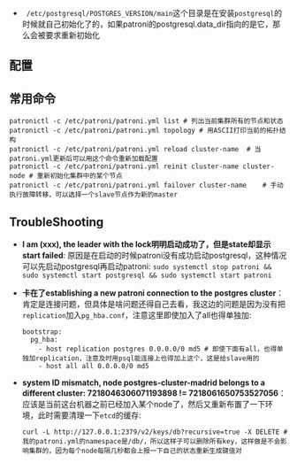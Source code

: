 - ` /etc/postgresql/POSTGRES_VERSION/main`这个目录是在安装`postgresql`的时候就自己初始化了的，如果patroni的postgresql.data_dir指向的是它，那么会被要求重新初始化

## 配置

## 常用命令

```shell
patronictl -c /etc/patroni/patroni.yml list	# 列出当前集群所有的节点和状态
patronictl -c /etc/patroni/patroni.yml topology	# 用ASCII打印当前的拓扑结构
patronictl -c /etc/patroni/patroni.yml reload cluster-name	# 当patroni.yml更新后可以用这个命令重新加载配置
patronictl -c /etc/patroni/patroni.yml reinit cluster-name cluster-node	# 重新初始化集群中的某个节点
patronictl -c /etc/patroni/patroni.yml failover cluster-name	# 手动执行故障转移，可以选择一个slave节点作为新的master
```

## TroubleShooting

- **I am (xxx), the leader with the lock明明启动成功了，但是state却显示start failed**: 原因是在启动的时候patroni没有成功启动postgresql，这种情况可以先启动postgresql再启动patroni: `sudo systemctl stop patroni && sudo systemctl start postgresql && sudo systemctl start patroni`

- **卡在了establishing a new patroni connection to the postgres cluster**：肯定是连接问题，但具体是啥问题还得自己去看，我这边的问题是因为没有把`replication`加入`pg_hba.conf`，注意这里即使加入了all也得单独加:

  ```shell
  bootstrap:
    pg_hba:
      - host replication postgres 0.0.0.0/0 md5	# 即使下面有all，也得单独加replication，注意及时用psql能连接上也得加上这个，这是给slave用的
      - host all all 0.0.0.0/0 md5
  ```

- **system ID mismatch, node postgres-cluster-madrid belongs to a different cluster: 7218046306071193898 != 7218061650753527056**： 应该是当前这台机器之前已经加入某个node了，然后又重新布置了一下环境，此时需要清理一下`etcd`的缓存:

  ```shell
  curl -L http://127.0.0.1:2379/v2/keys/db?recursive=true -X DELETE	# 我的patroni.yml的namespace是/db/，所以这样子可以删除所有key，这样做是不会影响集群的，因为每个node每隔几秒都会上报一下自己的状态重新生成键值对
  ```

  